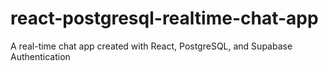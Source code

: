 # react-postgresql-realtime-chat-app
 A real-time chat app created with React, PostgreSQL, and Supabase Authentication
